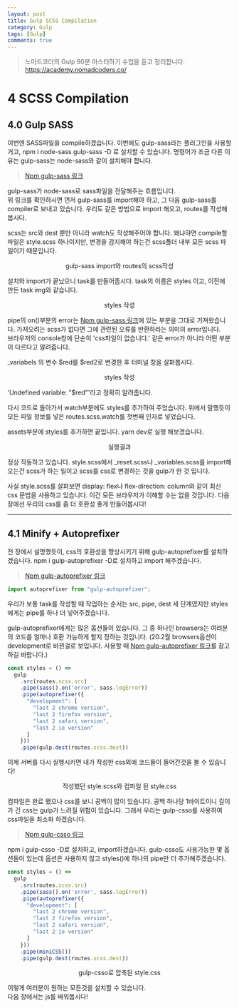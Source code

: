 ```yaml
---
layout: post
title: Gulp SCSS Compilation
category: Gulp
tags: [Gulp]
comments: true
---
```


> 노마드코더의 Gulp 90분 마스터하기 수업을 듣고 정리합니다. <https://academy.nomadcoders.co/>

# 4 SCSS Compilation

## 4.0 Gulp SASS

이번엔 SASS파일을 compile하겠습니다. 이번에도 gulp-sass라는 플러그인을 사용할거고, npm i node-sass gulp-sass -D 로 설치할 수 있습니다. 명령어가 조금 다른 이유는 gulp-sass는 node-sass와 같이 설치해야 합니다.

> [Npm gulp-sass 링크](https://www.npmjs.com/package/gulp-sass)

gulp-sass가 node-sass로 sass파일을 전달해주는 흐름입니다.  
위 링크를 확인하시면 먼저 gulp-sass를 import해야 하고, 그 다음 gulp-sass를 compiler로 보내고 있습니다. 우리도 같은 방법으로 import 해오고, routes를 작성해봅시다.  

scss는 src와 dest 뿐만 아니라 watch도 작성해주어야 합니다. 왜냐햐면 compile할 파일은 style.scss 하나이지만, 변경을 감지해야 하는건 scss폴더 내부 모든 scss 파일이기 때문입니다.

<center>
<figure>
<img src="/assets/post-img/gulp/nomad_gulp_5-1.jpg" alt="">
<figcaption>gulp-sass import와 routes의 scss작성</figcaption>
</figure>
</center>

설치와 import가 끝났으니 task를 만들어줍시다. task의 이름은 styles 이고, 이전에 만든 task img와 같습니다.

<center>
<figure>
<img src="/assets/post-img/gulp/nomad_gulp_5-2.jpg" alt="">
<figcaption>styles 작성</figcaption>
</figure>
</center>

pipe의 on()부분의 error는 [Npm gulp-sass 링크](https://www.npmjs.com/package/gulp-sass)에 있는 부분을 그대로 가져왔습니다. 가져오려는 scss가 없다면 그에 관련된 오류를 반환하라는 의미의 error입니다.  
브라우저의 console창에 단순히 'css파일이 없습니다.' 같은 error가 아니라 어떤 부분이 다르다고 알려줍니다.  

_variabels 의 변수 $red를 $red2로 변경한 후 터미널 창을 살펴봅시다.

<center>
<figure>
<img src="/assets/post-img/gulp/nomad_gulp_5-4.jpg" alt="">
<figcaption>styles 작성</figcaption>
</figure>
</center>

'Undefined variable: "$red"'라고 정확히 알려줍니다.

다시 코드로 돌아가서 watch부분에도 styles를 추가하여 주었습니다. 위에서 말했듯이 모든 파일 정보를 넣은 routes.scss.watch를 첫번째 인자로 넣었습니다.  

assets부분에 styles를 추가하면 끝입니다. yarn dev로 실행 해보겠습니다. 

<center>
<figure>
<img src="/assets/post-img/gulp/nomad_gulp_5-3.jpg" alt="">
<figcaption>실행결과</figcaption>
</figure>
</center>

정상 작동하고 있습니다. style.scss에서 _reset.scss나 _variables.scss를 import해오는건 scss가 하는 일이고 scss를 css로 변경하는 것을 gulp가 한 것 입니다.  

사실 style.scss를 살펴보면 display: flex나 flex-direction: column와 같이 최신 css 문법을 사용하고 있습니다. 이건 모든 브라우저가 이해할 수는 없을 것입니다. 다음장에선 우리의 css를 좀 더 호환성 좋게 만들어봅시다! 

----

## 4.1 Minify + Autoprefixer

전 장에서 설명했듯이, css의 호환성을 향상시키기 위해 gulp-autoprefixer를 설치하겠습니다. npm i gulp-autoprefixer -D로 설치하고 import 해주겠습니다.

> [Npm gulp-autoprefixer 링크](https://www.npmjs.com/package/gulp-autoprefixer)

```javascript
import autoprefixer from "gulp-autoprefixer";
```

우리가 보통 task를 작성할 때 작업하는 순서는 src, pipe, dest 세 단계였지만 styles에게는 pipe를 하나 더 넣어주겠습니다.  

gulp-autoprefixer에게는 많은 옵션들이 있습니다. 그 중 하나인 browsers는 여러분의 코드를 얼마나 호환 가능하게 할지 정하는 것입니다. (20.2월 browsers옵션이 development로 바뀐걸로 보입니다. 사용할 때 [Npm gulp-autoprefixer 링크](https://www.npmjs.com/package/gulp-autoprefixer)를 참고하길 바랍니다.)

```javascript
const styles = () => 
  gulp
    .src(routes.scss.src)
    .pipe(sass().on('error', sass.logError))
    .pipe(autoprefixer({
      "development": [
        "last 2 chrome version",
        "last 2 firefox version",
        "last 2 safari version",
        "last 2 ie version"
      ]
    }))
    .pipe(gulp.dest(routes.scss.dest))
```

이제 서버를 다시 실행시키면 내가 작성한 css외에 코드들이 들어간것을 볼 수 있습니다!

<center>
<figure>
<img src="/assets/post-img/gulp/nomad_gulp_5-5.jpg" alt="">
<figcaption>작성했던 style.scss와 컴파일 된 style.css</figcaption>
</figure>
</center>

컴파일은 완료 됐으나 css를 보니 공백이 많이 있습니다. 공백 하나당 1바이트이니 길이가 긴 css는 gulp가 느려질 위험이 있습니다. 그래서 우리는 gulp-csso를 사용하여 css파일을 최소화 하겠습니다. 

> [Npm gulp-csso 링크](https://www.npmjs.com/package/gulp-csso)

npm i gulp-csso -D로 설치하고, import하겠습니다. gulp-csso도 사용가능한 몇 옵션들이 있는데 옵션은 사용하지 않고 styles()에 하나의 pipe만 더 추가해주겠습니다.

```javascript
const styles = () => 
  gulp
    .src(routes.scss.src)
    .pipe(sass().on('error', sass.logError))
    .pipe(autoprefixer({
      "development": [
        "last 2 chrome version",
        "last 2 firefox version",
        "last 2 safari version",
        "last 2 ie version"
      ]
    }))
    .pipe(miniCSS())
    .pipe(gulp.dest(routes.scss.dest))
```

<center>
<figure>
<img src="/assets/post-img/gulp/nomad_gulp_5-6.jpg" alt="">
<figcaption>gulp-csso로 압축된 style.css</figcaption>
</figure>
</center>

이렇게 여러분이 원하는 모든것을 설치할 수 있습니다.  
다음 장에서는 js를 배워봅시다!
